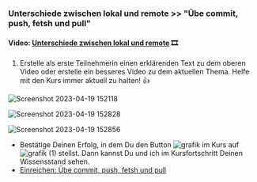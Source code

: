 
### **Unterschiede zwischen lokal und remote >> "Übe commit, push, fetsh und pull"**

#### **Video:**  [Unterschiede zwischen lokal und remote](https://maxeythschulede-my.sharepoint.com/:v:/g/personal/schwaiger_max-eyth-schule_de1/ESlOxWKDgoBLsDYPQ2cQtCIB1S96UnsvM1ImPLhTkgHQMg?e=Z6Tvki) 🎞

  

1.  Erstelle als erste Teilnehmerin einen erklärenden Text zu dem oberen Video oder erstelle ein besseres Video zu dem aktuellen Thema.
Helfe mit den Kurs immer aktuell zu halten! 👍
     
![Screenshot 2023-04-19 152118](https://user-images.githubusercontent.com/78038701/233102245-ca376faf-63a9-4ade-b7f9-3ba1a253b1c2.jpg)


![Screenshot 2023-04-19 152828](https://user-images.githubusercontent.com/78038701/233102263-e125009d-4f6b-425a-9cd0-3eac3663bfd6.jpg)


![Screenshot 2023-04-19 152856](https://user-images.githubusercontent.com/78038701/233102276-48fbbf6c-6b88-4e5d-9482-68acc5a9c280.jpg)


-   Bestätige Deinen Erfolg, in dem Du den Button ![grafik](https://user-images.githubusercontent.com/78038701/230964845-fc4ace3c-7f16-40ad-8ba1-280b6795fa56.png)
im Kurs auf ![grafik (1)](https://user-images.githubusercontent.com/78038701/230964881-356a6d1e-bd72-4c26-aab5-03a17033ba67.png)
stellst. Dann kannst Du und ich im Kursfortschritt Deinen Wissensstand sehen.
- [Einreichen: Übe commit, push, fetsh und pull](https://mo9710.schule.hessen.de/mod/assign/view.php?id=31244)
